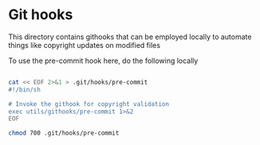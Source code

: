 # Git hooks

This directory contains githooks that can be employed locally to
automate things like copyright updates on modified files

To use the pre-commit hook here, do the following locally

```bash

cat << EOF 2>&1 > .git/hooks/pre-commit
#!/bin/sh

# Invoke the githook for copyright validation
exec utils/githooks/pre-commit 1>&2
EOF

chmod 700 .git/hooks/pre-commit

```
